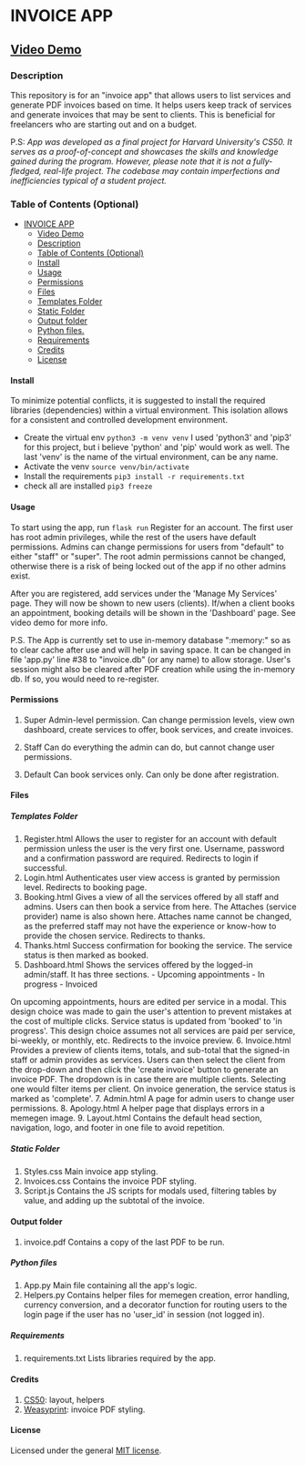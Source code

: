 # INVOICE APP

## [Video Demo](https://youtu.be/s51mmgBzb-I)

### Description

This repository is for an "invoice app" that allows users to list services and generate PDF invoices based on time. It helps users keep track of services and generate invoices that may be sent to clients. This is beneficial for freelancers who are starting out and on a budget.

P.S: _App was developed as a final project for Harvard University's CS50. It serves as a proof-of-concept and showcases the skills and knowledge gained during the program. However, please note that it is not a fully-fledged, real-life project. The codebase may contain imperfections and inefficiencies typical of a student project._

### Table of Contents (Optional)

- [INVOICE APP](#invoice-app)
  - [Video Demo](#video-demo)
  - [Description](#description)
  - [Table of Contents (Optional)](#table-of-contents-optional)
  - [Install](#install)
  - [Usage](#usage)
  - [Permissions](#permissions)
  - [Files](#files)
  - [Templates Folder](#templates-folder)
  - [Static Folder](#static-folder)
  - [Output folder](#output-folder)
  - [Python files.](#python-files)
  - [Requirements](#requirements)
  - [Credits](#credits)
  - [License](#license)

#### Install

To minimize potential conflicts, it is suggested to install the required libraries (dependencies) within a virtual environment. This isolation allows for a consistent and controlled development environment.

- Create the virtual env
  `python3 -m venv venv`
  I used 'python3' and 'pip3' for this project, but i believe 'python' and 'pip' would work as well. The last 'venv' is the name of the virtual environment, can be any name.
- Activate the venv
  `source venv/bin/activate`
- Install the requirements
  `pip3 install -r requirements.txt`
- check all are installed
  `pip3 freeze`

#### Usage

To start using the app, run
`flask run`
Register for an account. The first user has root admin privileges, while the rest of the users have default permissions. Admins can change permissions for users from "default" to either "staff" or "super". The root admin permissions cannot be changed, otherwise there is a risk of being locked out of the app if no other admins exist.

After you are registered, add services under the 'Manage My Services' page. They will now be shown to new users (clients).
If/when a client books an appointment, booking details will be shown in the 'Dashboard' page. See video demo for more info.

P.S.
The App is currently set to use in-memory database ":memory:" so as to clear cache after use and will help in saving space. It can be changed in file 'app.py' line #38 to "invoice.db" (or any name) to allow storage. User's session might also be cleared after PDF creation while using the in-memory db. If so, you would need to re-register.

#### Permissions

1. Super
   Admin-level permission. Can change permission levels, view own dashboard, create services to offer, book services, and create invoices.

2. Staff
   Can do everything the admin can do, but cannot change user permissions.

3. Default
   Can book services only. Can only be done after registration.

#### Files

##### Templates Folder

1. Register.html
   Allows the user to register for an account with default permission unless the user is the very first one. Username, password and a confirmation password are required. Redirects to login if successful.
2. Login.html
   Authenticates user view access is granted by permission level. Redirects to booking page.
3. Booking.html
   Gives a view of all the services offered by all staff and admins. Users can then book a service from here. The Attaches (service provider) name is also shown here. Attaches name cannot be changed, as the preferred staff may not have the experience or know-how to provide the chosen service. Redirects to thanks.
4. Thanks.html
   Success confirmation for booking the service. The service status is then marked as booked.
5. Dashboard.html
   Shows the services offered by the logged-in admin/staff. It has three sections. - Upcoming appointments - In progress - Invoiced

On upcoming appointments, hours are edited per service in a modal. This design choice was made to gain the user's attention to prevent mistakes at the cost of multiple clicks. Service status is updated from 'booked' to 'in progress'. This design choice assumes not all services are paid per service, bi-weekly, or monthly, etc. Redirects to the invoice preview. 6. Invoice.html
Provides a preview of clients items, totals, and sub-total that the signed-in staff or admin provides as services. Users can then select the client from the drop-down and then click the 'create invoice' button to generate an invoice PDF. The dropdown is in case there are multiple clients. Selecting one would filter items per client. On invoice generation, the service status is marked as 'complete'. 7. Admin.html
A page for admin users to change user permissions. 8. Apology.html
A helper page that displays errors in a memegen image. 9. Layout.html
Contains the default head section, navigation, logo, and footer in one file to avoid repetition.

##### Static Folder

1. Styles.css
   Main invoice app styling.
2. Invoices.css
   Contains the invoice PDF styling.
3. Script.js
   Contains the JS scripts for modals used, filtering tables by value, and adding up the subtotal of the invoice.

#### Output folder

1. invoice.pdf
   Contains a copy of the last PDF to be run.

##### Python files

1. App.py
   Main file containing all the app's logic.
2. Helpers.py
   Contains helper files for memegen creation, error handling, currency conversion, and a decorator function for routing users to the login page if the user has no 'user_id' in session (not logged in).

##### Requirements

1. requirements.txt
   Lists libraries required by the app.

#### Credits

1. [CS50](https://cs50.harvard.edu): layout, helpers
2. [Weasyprint](https://weasyprint.org): invoice PDF styling.

#### License

Licensed under the general [MIT license](./LICENSE.md).
